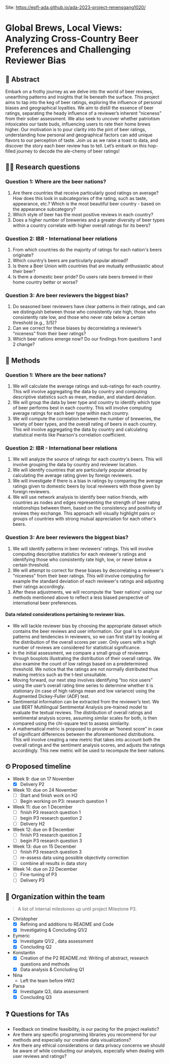 Site: https://epfl-ada.github.io/ada-2023-project-renensgang1020/

# Global Brews, Local Views: Analyzing Cross-Country Beer Preferences and Challenging Reviewer Bias

## 📓 Abstract

Embark on a frothy journey as we delve into the world of beer reviews, unearthing patterns and insights that lie beneath the surface. This project aims to tap into the keg of beer ratings, exploring the influence of personal biases and geographical loyalties. We aim to distill the essence of beer ratings, separating the heady influence of a reviewer’s inherent “niceness” from their sober assessment. We also seek to uncover whether patriotism intoxicates our taste buds, influencing users to rate their home brews higher. Our motivation is to pour clarity into the pint of beer ratings, understanding how personal and geographical factors can add unique flavors to our perception of taste. Join us as we raise a toast to data, and discover the story each beer review has to tell. Let’s embark on this hop-filled journey to decode the ale-chemy of beer ratings!

## 👩‍🔬 Research questions

### Question 1: Where are the beer nations?
1. Are there countries that receive particularly good ratings on average? How does this look in subcategories of the rating, such as taste, appearance, etc.? Which is the most beautiful beer country - based on the appearance subcategory?
2. Which style of beer has the most positive reviews in each country?
3. Does a higher number of breweries and a greater diversity of beer types within a country correlate with higher overall ratings for its beers?

### Question 2: IBR - International beer relations
1. From which countries do the majority of ratings for each nation's beers originate?
2. Which country’s beers are particularly popular abroad?
3. Is there a Beer Union with countries that are mutually enthusiastic about their beer?
4. Is there a domestic beer pride? Do users rate beers brewed in their home country better or worse?

### Question 3: Are beer reviewers the biggest bias?
1. Do seasoned beer reviewers have clear patterns in their ratings, and can we distinguish between those who consistently rate high, those who consistently rate low, and those who never rate below a certain threshold (e.g., 3/5)?
2. Can we correct for these biases by decorrelating a reviewer’s “niceness” from their beer ratings?
3. Which beer nations emerge now? Do our findings from questions 1 and 2 change?

## 👾 Methods

### Question 1: Where are the beer nations?
1. We will calculate the average ratings and sub-ratings for each country. This will involve aggregating the data by country and computing descriptive statistics such as mean, median, and standard deviation.
2. We will group the data by beer type and country to identify which type of beer performs best in each country. This will involve computing average ratings for each beer type within each country.
3. We will compute the correlation between the number of breweries, the variety of beer types, and the overall rating of beers in each country. This will involve aggregating the data by country and calculating statistical merits like Pearson's correlation coefficient.

### Question 2: IBR - International beer relations
1. We will analyze the source of ratings for each country's beers. This will involve grouping the data by country and reviewer location.
2. We will identify countries that are particularly popular abroad by calculating the average rating given by foreign reviewers.
3. We will investigate if there is a bias in ratings by comparing the average ratings given to domestic beers by local reviewers with those given by foreign reviewers.
4. We will use network analysis to identify beer nation friends, with countries as nodes and edges representing the strength of beer rating relationships between them, based on the consistency and positivity of reviews they exchange. This approach will visually highlight pairs or groups of countries with strong mutual appreciation for each other's beers.

### Question 3: Are beer reviewers the biggest bias?
1. We will identify patterns in beer reviewers' ratings. This will involve computing descriptive statistics for each reviewer's ratings and identifying those who consistently rate high, low, or never below a certain threshold.
2. We will attempt to correct for these biases by decorrelating a reviewer's "niceness" from their beer ratings. This will involve computing for example the standard deviation of each reviewer's ratings and adjusting their ratings accordingly.
3. After these adjustments, we will recompute the 'beer nations' using our methods mentioned above to reflect a less biased perspective of international beer preferences.

#### Data related considerations pertaining to reviewer bias.
- We will tackle reviewer bias by choosing the appropriate dataset which contains the beer reviews and user information. Our goal is to analyze patterns and tendencies in reviewers, so we can first start by looking at the distribution of the overall scores per user. Only users with a high number of reviews are considered for statistical significance.
- In the initial assessment, we compare a small group of reviewers through boxplots illustrating the distribution of their overall ratings. We also examine the count of low ratings based on a predetermined threshold. We notice that the ratings are not normally distributed thus making metrics such as the t-test unsuitable.
- Moving forward, our next step involves identifying “too nice users” using the user’s overall rating time series to determine whether it is stationary (in case of high ratings mean and low variance) using the Augmented Dickey-Fuller (ADF) test.
- Sentimental information can be extracted from the reviewer’s text. We use BERT Multilingual Sentimental Analysis pre-trained model to evaluate the textual reviews. The distribution of overall ratings and sentimental analysis scores, assuming similar scales for both, is then compared using the chi-square test to assess similarity.
- A mathematical metric is proposed to provide an “honest score” in case of significant differences between the aforementioned distributions. This will involve creating a new metric that takes into account both the overall ratings and the sentiment analysis scores, and adjusts the ratings accordingly. This new metric will be used to recompute the beer nations.


## ⏲ Proposed timeline
 - Week 9: due on 17 November
	 - [x] Delivery P2
 - Week 10: due on 24 November
	 - [ ] Start and finish work on H2
	 - [ ] Begin working on P3: research question 1
 - Week 11: due on 1 December
	 - [ ] finish P3 research question 1
	 - [ ] begin P3 research question 2
	 - [ ] Delivery H2
 - Week 12: due on 8 December
	 - [ ] finish P3 research question 2
	 - [ ] begin P3 research question 3
 - Week 13: due on 15 December
	 - [ ] finish P3 research question 3
  	 - [ ] re-assess data using possible objectivity correction
	 - [ ] combine all results in data story
 - Week 14: due on 22 December 
	 - [ ] Fine-tuning of P3
	 - [ ] Delivery P3

## 🤪 Organization within the team
> A list of internal milestones up until project Milestone P3.

- Christopher
   	- [x] Refining and additions to README and Code
   	- [x] Investigating & Concluding Q1/2
- Eymeric
	- [x] Investigate Q1/2 , data assessment
 	- [x] Concluding Q2
- Konstantin
	- [x] Creation of the P2 README.md: Writing of abstract, research questions and methods
	- [x] Data analysis & Concluding Q1
- Nina
  	- Left the team before HW2
- Parsa
	- [x] Investigate Q3, data assessment
 	- [x] Concluding Q3  

## ❓ Questions for TAs

- Feedback on timeline feasibility, is our pacing for the project realistic?
- Are there any specific programming libraries you recommend for our methods and especially our creative data visualizations?
- Are there any ethical considerations or data privacy concerns we should be aware of while conducting our analysis, especially when dealing with user reviews and ratings?
